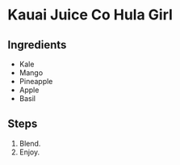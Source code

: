 # Kauai Juice Co Hula Girl

## Ingredients
- Kale
- Mango
- Pineapple
- Apple
- Basil

## Steps
1. Blend.
2. Enjoy.
